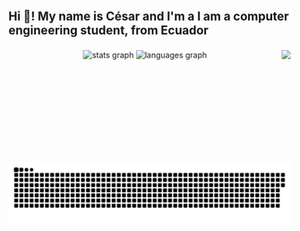 <h2 align="left">Hi 👋! My name is César and I'm a I am a computer engineering student, from Ecuador</h2>

###

<div align="center">
  <img src="https://github-readme-stats.vercel.app/api?username=carana08&hide_title=false&hide_rank=false&show_icons=true&include_all_commits=true&count_private=true&disable_animations=false&theme=dracula&locale=en&hide_border=false" height="150" alt="stats graph"  />
  <img src="https://github-readme-stats.vercel.app/api/top-langs?username=carana08&locale=en&hide_title=false&layout=compact&card_width=320&langs_count=5&theme=dracula&hide_border=false" height="150" alt="languages graph"  />
  <img align="right" height="200" src="https://i.pinimg.com/564x/10/12/0d/10120dd89c77550a01302bb94ff7c693.jpg"  />
</div>

###



###



###

<br clear="both">

<img src="https://raw.githubusercontent.com/carana08/Cesar-Arana/output/snake.svg" alt="Snake animation" />

###
